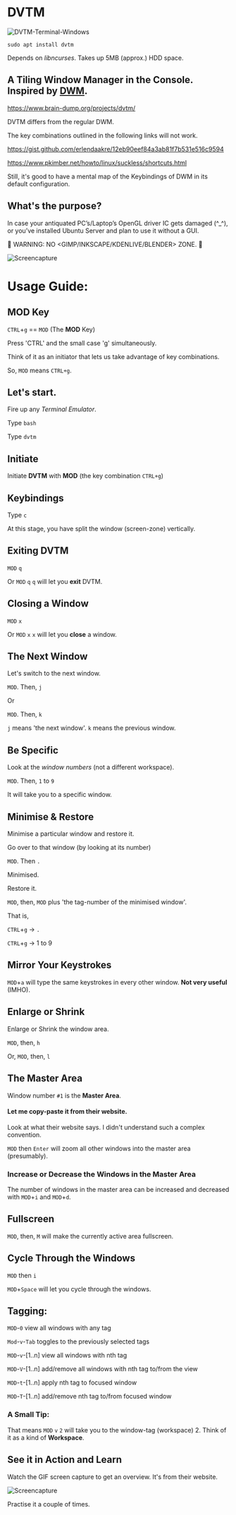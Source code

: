 # DVTM

![DVTM-Terminal-Windows](https://user-images.githubusercontent.com/16861933/179930206-d944ef4b-317c-4baf-81b3-beb70fc2a116.png)

```
sudo apt install dvtm
```

Depends on _libncurses_. Takes up 5MB (approx.) HDD space.

## A Tiling Window Manager in the Console. Inspired by [DWM](https://dwm.suckless.org/tutorial/).

https://www.brain-dump.org/projects/dvtm/

DVTM differs from the regular DWM.

The key combinations outlined in the following links will not work.

https://gist.github.com/erlendaakre/12eb90eef84a3ab81f7b531e516c9594

https://www.pkimber.net/howto/linux/suckless/shortcuts.html

Still, it's good to have a mental map of the Keybindings of DWM in its default configuration.

## What's the purpose?

In case your antiquated PC’s/Laptop’s OpenGL driver IC gets damaged (^_^), or you’ve installed Ubuntu Server and plan to use it without a GUI.

🛑 WARNING: NO <GIMP/INKSCAPE/KDENLIVE/BLENDER> ZONE. 🛑

![Screencapture](https://raw.githubusercontent.com/martanne/dvtm/gh-pages/screencast.gif#center)

# Usage Guide:

## MOD Key

`CTRL`+`g` == `MOD` (The **MOD** Key)

Press 'CTRL' and the small case 'g' simultaneously.

Think of it as an initiator that lets us take advantage of key combinations.

So, `MOD` means `CTRL+g`.

## Let's start.

Fire up any _Terminal Emulator_.

Type `bash`

Type `dvtm`

## Initiate

Initiate **DVTM** with **MOD** (the key combination `CTRL+g`)

## Keybindings

Type `c`

At this stage, you have split the window (screen-zone) vertically.

## Exiting DVTM

`MOD` `q`

Or `MOD` `q` `q` will let you **exit** DVTM.

## Closing a Window

`MOD` `x`

Or `MOD` `x` `x` will let you **close** a window.

## The Next Window

Let's switch to the next window.

`MOD`. Then, `j`

Or

`MOD`. Then, `k`

`j` means 'the next window'. `k` means the previous window.

## Be Specific

Look at the _window numbers_ (not a different workspace).

`MOD`. Then, `1` to `9`

It will take you to a specific window.

## Minimise & Restore

Minimise a particular window and restore it.

Go over to that window (by looking at its number)

`MOD`. Then `.`

Minimised.

Restore it.

`MOD`, then, `MOD` plus 'the tag-number of the minimised window'.

That is,

`CTRL`+`g` -> `.`

`CTRL`+`g` -> 1 to 9

## Mirror Your Keystrokes

`MOD`+`a` will type the same keystrokes in every other window. **Not very useful** (IMHO).

## Enlarge or Shrink

Enlarge or Shrink the window area.

`MOD`, then, `h`

Or, `MOD`, then, `l`

## The Master Area

Window number `#1` is the **Master Area**.

#### Let me copy-paste it from their website.

Look at what their website says. I didn't understand such a complex convention.

`MOD` then `Enter` will zoom all other windows into the master area (presumably).

### Increase or Decrease the Windows in the Master Area

The number of windows in the master area can be increased and decreased with `MOD`+`i` and `MOD`+`d`.

## Fullscreen

`MOD`, then, `M` will make the currently active area fullscreen.

## Cycle Through the Windows

`MOD` then `i`

`MOD`+`Space` will let you cycle through the windows.

## Tagging:

`MOD`-`0` view all windows with any tag

`Mod`-`v`-`Tab` toggles to the previously selected tags

`MOD`-`v`-[1..n] view all windows with nth tag

`MOD`-`V`-[1..n] add/remove all windows with nth tag to/from the view

`MOD`-`t`-[1..n] apply nth tag to focused window

`MOD`-`T`-[1..n] add/remove nth tag to/from focused window

### A Small Tip:

That means `MOD` `v` `2` will take you to the window-tag (workspace) 2. Think of it as a kind of **Workspace**.

## See it in Action and Learn

Watch the GIF screen capture to get an overview. It's from their website.

![Screencapture](https://raw.githubusercontent.com/martanne/dvtm/gh-pages/screencast.gif#center)

Practise it a couple of times.
